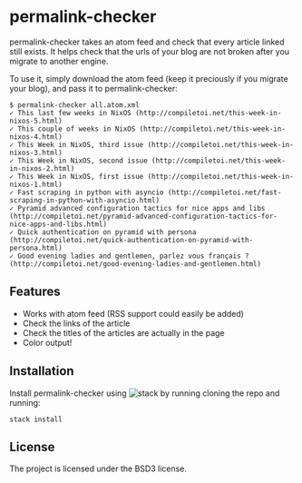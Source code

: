 permalink-checker
=================

permalink-checker takes an atom feed and check that every article
linked still exists. It helps check that the urls of your blog are not
broken after you migrate to another engine.

To use it, simply download the atom feed (keep it preciously if you migrate your blog), and pass it to permalink-checker:

    $ permalink-checker all.atom.xml
    ✓ This last few weeks in NixOS (http://compiletoi.net/this-week-in-nixos-5.html)
    ✓ This couple of weeks in NixOS (http://compiletoi.net/this-week-in-nixos-4.html)
    ✓ This Week in NixOS, third issue (http://compiletoi.net/this-week-in-nixos-3.html)
    ✓ This Week in NixOS, second issue (http://compiletoi.net/this-week-in-nixos-2.html)
    ✓ This Week in NixOS, first issue (http://compiletoi.net/this-week-in-nixos-1.html)
    ✓ Fast scraping in python with asyncio (http://compiletoi.net/fast-scraping-in-python-with-asyncio.html)
    ✓ Pyramid advanced configuration tactics for nice apps and libs (http://compiletoi.net/pyramid-advanced-configuration-tactics-for-nice-apps-and-libs.html)
    ✓ Quick authentication on pyramid with persona (http://compiletoi.net/quick-authentication-on-pyramid-with-persona.html)
    ✓ Good evening ladies and gentlemen, parlez vous français ? (http://compiletoi.net/good-evening-ladies-and-gentlemen.html)

Features
--------

- Works with atom feed (RSS support could easily be added)
- Check the links of the article
- Check the titles of the articles are actually in the page
- Color output!

Installation
------------

Install permalink-checker using ![stack](https://github.com/commercialhaskell/stack#readme) by running cloning the repo and running:

    stack install

License
-------

The project is licensed under the BSD3 license.
